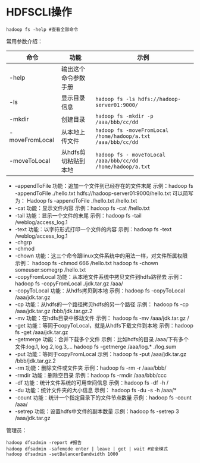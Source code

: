 # HDFSCLI操作

```text
hadoop fs -help #查看全部命令
```

常用参数介绍：

命令|功能|示例
--|--|--
-help|输出这个命令参数手册
-ls|显示目录信息|`hadoop fs -ls hdfs://hadoop-server01:9000/`
-mkdir|创建目录|`hadoop fs -mkdir -p /aaa/bbb/cc/dd`
-moveFromLocal|从本地上传文件|`hadoop fs -moveFromLocal /home/hadoop/a.txt /aaa/bbb/cc/dd`
-moveToLocal|从hdfs剪切粘贴到本地|`hadoop fs - moveToLocal /aaa/bbb/cc/dd /home/hadoop/a.txt`

* –appendToFile 功能：追加一个文件到已经存在的文件末尾 示例：hadoop fs -appendToFile ./hello.txt hdfs://hadoop-server01:9000/hello.txt 可以简写为： Hadoop fs -appendToFile ./hello.txt /hello.txt
* -cat 功能：显示文件内容 示例：hadoop fs -cat /hello.txt
* -tail 功能：显示一个文件的末尾 示例：hadoop fs -tail /weblog/access\_log.1
* -text 功能：以字符形式打印一个文件的内容 示例：hadoop fs -text /weblog/access\_log.1
* -chgrp
* -chmod
* -chown 功能：这三个命令跟linux文件系统中的用法一样，对文件所属权限 示例： hadoop fs -chmod 666 /hello.txt hadoop fs -chown someuser:somegrp /hello.txt
* -copyFromLocal 功能：从本地文件系统中拷贝文件到hdfs路径去 示例：hadoop fs -copyFromLocal ./jdk.tar.gz /aaa/
* -copyToLocal 功能：从hdfs拷贝到本地 示例：hadoop fs -copyToLocal /aaa/jdk.tar.gz
* -cp 功能：从hdfs的一个路径拷贝hdfs的另一个路径 示例： hadoop fs -cp /aaa/jdk.tar.gz /bbb/jdk.tar.gz.2
* -mv 功能：在hdfs目录中移动文件 示例： hadoop fs -mv /aaa/jdk.tar.gz /
* -get 功能：等同于copyToLocal，就是从hdfs下载文件到本地 示例：hadoop fs -get /aaa/jdk.tar.gz
* -getmerge 功能：合并下载多个文件 示例：比如hdfs的目录 /aaa/下有多个文件:log.1, log.2,log.3,… hadoop fs -getmerge /aaa/log.\* ./log.sum
* -put 功能：等同于copyFromLocal 示例：hadoop fs -put /aaa/jdk.tar.gz /bbb/jdk.tar.gz.2
* -rm 功能：删除文件或文件夹 示例：hadoop fs -rm -r /aaa/bbb/
* -rmdir 功能：删除空目录 示例：hadoop fs -rmdir /aaa/bbb/ccc
* -df 功能：统计文件系统的可用空间信息 示例：hadoop fs -df -h /
* -du 功能：统计文件夹的大小信息 示例： hadoop fs -du -s -h /aaa/\*
* -count 功能：统计一个指定目录下的文件节点数量 示例：hadoop fs -count /aaa/
* -setrep 功能：设置hdfs中文件的副本数量 示例：hadoop fs -setrep 3 /aaa/jdk.tar.gz

管理员：

```text
hadoop dfsadmin -report #报告
hadoop dfsadmin -safemode enter | leave | get | wait #安全模式
hadoop dfsadmin -setBalancerBandwidth 1000
```

